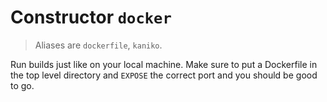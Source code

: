 # Constructor `docker`

> Aliases are `dockerfile`, `kaniko`.

Run builds just like on your local machine. Make sure to put a Dockerfile in the top level directory and `EXPOSE` the correct port and you should be good to go.